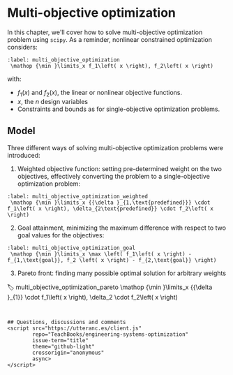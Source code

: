 # Multi-objective optimization

In this chapter, we'll cover how to solve multi-objective optimization problem using `scipy`.  As a reminder, nonlinear constrained optimization considers:

```{math}
:label: multi_objective_optimization
 \mathop {\min }\limits_x f_1\left( x \right), f_2\left( x \right)  
```
with:
- $f_1\left(x\right)$ and $f_2\left(x\right)$, the linear or nonlinear objective functions.
- $x$, the $n$ design variables
- Constraints and bounds as for single-objective optimization problems.

## Model
Three different ways of solving multi-objective optimization problems were introduced:

1. Weighted objective function: setting pre-determined weight on the two objectives, effectively converting the problem to a single-objective optimization problem:

```{math}
:label: multi_objective_optimization_weighted
 \mathop {\min }\limits_x {{\delta }_{1,\text{predefined}}} \cdot f_1\left( x \right), \delta_{2\text{predefined}} \cdot f_2\left( x \right)  
```

2. Goal attainment, minimizing the maximum difference with respect to two goal values for the objectives:

```{math}
:label: multi_objective_optimization_goal
 \mathop {\min }\limits_x \max \left( f_1\left( x \right) - f_{1,\text{goal}}, f_2 \left( x \right) - f_{2,\text{goal}} \right)
```

3. Pareto front: finding many possible optimal solution for arbitrary weights

:label: multi_objective_optimization_pareto
 \mathop {\min }\limits_x {{\delta }_{1}} \cdot f_1\left( x \right), \delta_2 \cdot f_2\left( x \right)  
```


## Questions, discussions and comments
<script src="https://utteranc.es/client.js"
        repo="TeachBooks/engineering-systems-optimization"
        issue-term="title"
        theme="github-light"
        crossorigin="anonymous"
        async>
</script>